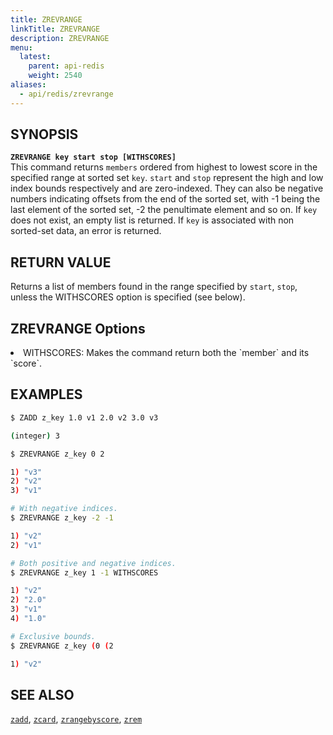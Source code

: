 ```yaml
---
title: ZREVRANGE
linkTitle: ZREVRANGE
description: ZREVRANGE
menu:
  latest:
    parent: api-redis
    weight: 2540
aliases:
  - api/redis/zrevrange
---
```


## SYNOPSIS
<b>`ZREVRANGE key start stop [WITHSCORES]`</b><br>
This command returns `members` ordered from highest to lowest score in the specified range at sorted set `key`.
`start` and `stop` represent the high and low index bounds respectively and are zero-indexed. They can also be negative
numbers indicating offsets from the end of the sorted set, with -1 being the last element of the sorted set, -2 the penultimate element and so on.
If `key` does not exist, an empty list is returned. If `key` is associated with non sorted-set data, an error is returned.

## RETURN VALUE
Returns a list of members found in the range specified by `start`, `stop`, unless the WITHSCORES option is specified (see below).

## ZREVRANGE Options
<li> WITHSCORES: Makes the command return both the `member` and its `score`.</li>

## EXAMPLES
```{.sh .copy .separator-dollar}
$ ZADD z_key 1.0 v1 2.0 v2 3.0 v3
```
```sh
(integer) 3
```
```{.sh .copy .separator-dollar}
$ ZREVRANGE z_key 0 2
```
```sh
1) "v3"
2) "v2"
3) "v1"
```
```{.sh .copy .separator-dollar}
# With negative indices.
$ ZREVRANGE z_key -2 -1
```
```sh
1) "v2"
2) "v1"
```
```{.sh .copy .separator-dollar}
# Both positive and negative indices.
$ ZREVRANGE z_key 1 -1 WITHSCORES
```
```sh
1) "v2"
2) "2.0"
3) "v1"
4) "1.0"
```
```{.sh .copy .separator-dollar}
# Exclusive bounds.
$ ZREVRANGE z_key (0 (2
```
```sh
1) "v2"
```

## SEE ALSO
[`zadd`](../zadd/), [`zcard`](../zcard/), [`zrangebyscore`](../zrangebyscore/), [`zrem`](../zrem)
